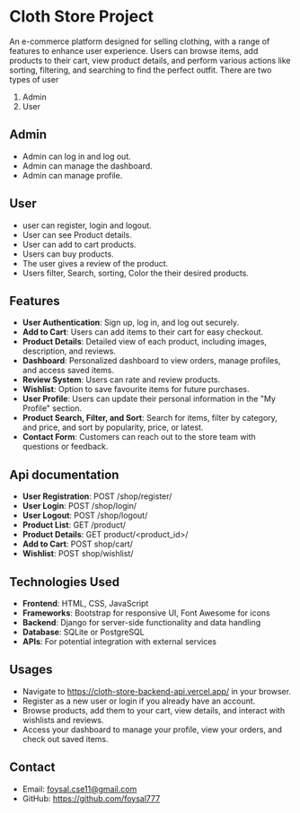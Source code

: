 # Cloth Store Project

An e-commerce platform designed for selling clothing, with a range of features to enhance user experience. Users can browse items, add products to their cart, view product details, and perform various actions like sorting, filtering, and searching to find the perfect outfit.
There are two types of user 
1) Admin
2) User

## Admin

- Admin can log in and log out.
- Admin can manage the dashboard.
- Admin can manage profile.


## User
- user can register, login and logout.
- User can see Product details.
- User can add to cart products.
- Users can buy products.
- The user gives a review of the product.
- Users filter, Search, sorting, Color the their desired products.
  


## Features

- **User Authentication**: Sign up, log in, and log out securely.
- **Add to Cart**: Users can add items to their cart for easy checkout.
- **Product Details**: Detailed view of each product, including images, description, and reviews.
- **Dashboard**: Personalized dashboard to view orders, manage profiles, and access saved items.
- **Review System**: Users can rate and review products.
- **Wishlist**: Option to save favourite items for future purchases.
- **User Profile**: Users can update their personal information in the "My Profile" section.
- **Product Search, Filter, and Sort**: Search for items, filter by category, and price, and sort by popularity, price, or latest.
- **Contact Form**: Customers can reach out to the store team with questions or feedback.

## Api documentation
- **User Registration**: POST /shop/register/
- **User Login**: POST /shop/login/
- **User Logout**: POST /shop/logout/
- **Product List**: GET /product/
- **Product Details**: GET product/<product_id>/
- **Add to Cart**: POST shop/cart/
- **Wishlist**: POST shop/wishlist/


## Technologies Used

- **Frontend**: HTML, CSS, JavaScript
- **Frameworks**: Bootstrap for responsive UI, Font Awesome for icons
- **Backend**: Django for server-side functionality and data handling
- **Database**: SQLite or PostgreSQL
- **APIs**: For potential integration with external services

## Usages
- Navigate to https://cloth-store-backend-api.vercel.app/ in your browser.
- Register as a new user or login if you already have an account.
- Browse products, add them to your cart, view details, and interact with wishlists and reviews.
- Access your dashboard to manage your profile, view your orders, and check out saved items.

## Contact
- Email: foysal.cse11@gmail.com
- GitHub: https://github.com/foysal777




